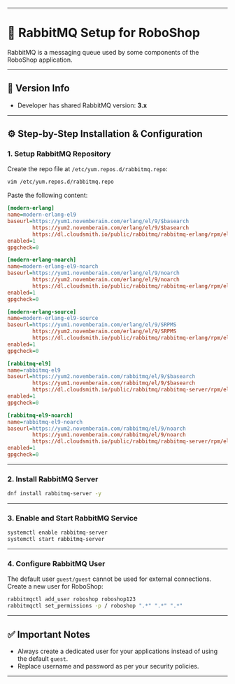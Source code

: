
---

# 🐇 RabbitMQ Setup for RoboShop

RabbitMQ is a messaging queue used by some components of the RoboShop application.

---

## 📌 Version Info

* Developer has shared RabbitMQ version: **3.x**

---

## ⚙️ Step-by-Step Installation & Configuration

### 1. Setup RabbitMQ Repository

Create the repo file at `/etc/yum.repos.d/rabbitmq.repo`:

```bash
vim /etc/yum.repos.d/rabbitmq.repo
```

Paste the following content:

```ini
[modern-erlang]
name=modern-erlang-el9
baseurl=https://yum1.novemberain.com/erlang/el/9/$basearch
        https://yum2.novemberain.com/erlang/el/9/$basearch
        https://dl.cloudsmith.io/public/rabbitmq/rabbitmq-erlang/rpm/el/9/$basearch
enabled=1
gpgcheck=0

[modern-erlang-noarch]
name=modern-erlang-el9-noarch
baseurl=https://yum1.novemberain.com/erlang/el/9/noarch
        https://yum2.novemberain.com/erlang/el/9/noarch
        https://dl.cloudsmith.io/public/rabbitmq/rabbitmq-erlang/rpm/el/9/noarch
enabled=1
gpgcheck=0

[modern-erlang-source]
name=modern-erlang-el9-source
baseurl=https://yum1.novemberain.com/erlang/el/9/SRPMS
        https://yum2.novemberain.com/erlang/el/9/SRPMS
        https://dl.cloudsmith.io/public/rabbitmq/rabbitmq-erlang/rpm/el/9/SRPMS
enabled=1
gpgcheck=0

[rabbitmq-el9]
name=rabbitmq-el9
baseurl=https://yum2.novemberain.com/rabbitmq/el/9/$basearch
        https://yum1.novemberain.com/rabbitmq/el/9/$basearch
        https://dl.cloudsmith.io/public/rabbitmq/rabbitmq-server/rpm/el/9/$basearch
enabled=1
gpgcheck=0

[rabbitmq-el9-noarch]
name=rabbitmq-el9-noarch
baseurl=https://yum2.novemberain.com/rabbitmq/el/9/noarch
        https://yum1.novemberain.com/rabbitmq/el/9/noarch
        https://dl.cloudsmith.io/public/rabbitmq/rabbitmq-server/rpm/el/9/noarch
enabled=1
gpgcheck=0
```

---

### 2. Install RabbitMQ Server

```bash
dnf install rabbitmq-server -y
```

---

### 3. Enable and Start RabbitMQ Service

```bash
systemctl enable rabbitmq-server
systemctl start rabbitmq-server
```

---

### 4. Configure RabbitMQ User

The default user `guest/guest` cannot be used for external connections. Create a new user for RoboShop:

```bash
rabbitmqctl add_user roboshop roboshop123
rabbitmqctl set_permissions -p / roboshop ".*" ".*" ".*"
```

---

## ✅ Important Notes

* Always create a dedicated user for your applications instead of using the default `guest`.
* Replace username and password as per your security policies.

---